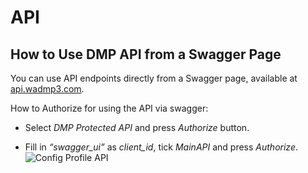 # API

## How to Use DMP API from a Swagger Page

You can use API endpoints directly from a Swagger page, available at [api.wadmp3.com](https://api.wadmp3.com).

How to Authorize for using the API via swagger:

- Select _DMP Protected API_ and press _Authorize_ button.

- Fill in _“swagger_ui”_ as _client_id_, tick _MainAPI_ and press _Authorize_.
  ![Config Profile API](../images/api/conf_prof_api_02.png)
